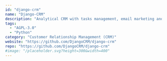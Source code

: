 ```yaml
---
id: "django-crm"
name: "Django-CRM"
description: "Analytical CRM with tasks management, email marketing and many more. Django CRM is built for individual use, businesses of any size or freelancers and is designed to provide easy customization and quick development."
tags:
  - "AGPL-3.0"
  - "Python"
category: "Customer Relationship Management (CRM)"
website: "https://github.com/DjangoCRM/django-crm"
repo: "https://github.com/DjangoCRM/django-crm"
#image: "/placeholder.svg?height=300&width=400"
---
```


